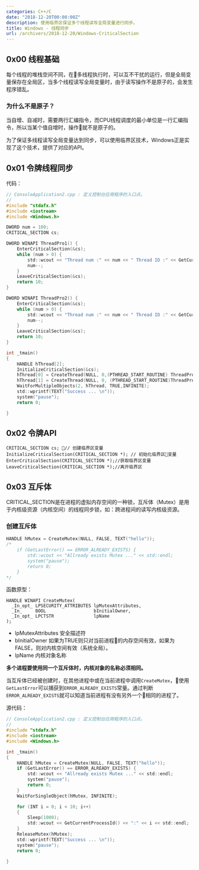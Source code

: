 ```yaml
---
categories: C++/C
date: "2018-12-20T00:00:00Z"
description: 使用临界区保证多个线程读写全局变量进行同步。
title: Windows - 线程同步
url: /archivers/2018-12-20/Windows-CriticalSection
---
```


## 0x00 线程基础

每个线程的堆栈空间不同，在多线程执行时，可以互不干扰的运行，但是全局变量保存在全局区，当多个线程读写全局变量时，由于读写操作不是原子的，会发生程序错乱。

### 为什么不是原子？

当自增、自减时，需要两行汇编指令，而CPU线程调度的最小单位是一行汇编指令，所以当某个值自增时，操作就不是原子的。


为了保证多线程读写全局变量达到同步，可以使用临界区技术，Windows正是实现了这个技术，提供了对应的API。


## 0x01 令牌线程同步

代码：

```c
// ConsoleApplication2.cpp : 定义控制台应用程序的入口点。
//
#include "stdafx.h"
#include <iostream>
#include <Windows.h>

DWORD num = 100;
CRITICAL_SECTION cs;

DWORD WINAPI ThreadPro1() {
	EnterCriticalSection(&cs);
	while (num > 0) {
		std::wcout << "Thread num :" << num << " Thread ID :" << GetCurrentThreadId() << std::endl;
		num--;
	}
	LeaveCriticalSection(&cs);
	return 10;
}

DWORD WINAPI ThreadPro2() {
	EnterCriticalSection(&cs);
	while (num > 0) {
		std::wcout << "Thread num :" << num << " Thread ID :" << GetCurrentThreadId() << std::endl;
		num--;
	}
	LeaveCriticalSection(&cs);
	return 10;
}

int _tmain()
{
	HANDLE hThread[2];
	InitializeCriticalSection(&cs);
	hThread[0] = CreateThread(NULL, 0,(PTHREAD_START_ROUTINE) ThreadPro1, NULL, 0, NULL);
	hThread[1] = CreateThread(NULL, 0, (PTHREAD_START_ROUTINE)ThreadPro2, NULL, 0, NULL);
	WaitForMultipleObjects(2, hThread, TRUE,INFINITE);
	std::wprintf(TEXT("Success ... \n"));
	system("pause");
    return 0;

}
```

## 0x02 令牌API

```
CRITICAL_SECTION cs; // 创建临界区变量
InitializeCriticalSection(CRITICAL_SECTION *); // 初始化临界区变量
EnterCriticalSection(CRITICAL_SECTION *);//获取临界区变量
LeaveCriticalSection(CRITICAL_SECTION *);//离开临界区
```

## 0x03 互斥体

CRITICAL_SECTION是在进程的虚拟内存空间的一种锁，互斥体（Mutex）是用于内核级资源（内核空间）的线程同步锁，如：跨进程间的读写内核级资源。

### 创建互斥体

```c
HANDLE hMutex = CreateMutex(NULL, FALSE, TEXT("hello"));
/*
	if (GetLastError() == ERROR_ALREADY_EXISTS) {
		std::wcout << "Allready exists Mutex ..." << std::endl;
		system("pause");
		return 0;
	}
*/    
```
函数原型：

```
HANDLE WINAPI CreateMutex(
  _In_opt_ LPSECURITY_ATTRIBUTES lpMutexAttributes,
  _In_     BOOL                  bInitialOwner,
  _In_opt_ LPCTSTR               lpName
);
```
* lpMutexAttributes 安全描述符
* bInitialOwner 如果为TRUE则只对当前进程的内存空间有效，如果为FALSE，则对内核空间有效（系统全局）。
* lpName 内核对象名称

**多个进程要使用同一个互斥体时，内核对象的名称必须相同。**

当互斥体已经被创建时，在其他进程中或在当前进程中调用`CreateMutex`，使用`GetLastError`可以捕获到`ERROR_ALREADY_EXISTS`常量。通过判断`ERROR_ALREADY_EXISTS`就可以知道当前进程有没有另外一个相同的进程了。


源代码：

```c
// ConsoleApplication2.cpp : 定义控制台应用程序的入口点。
//
#include "stdafx.h"
#include <iostream>
#include <Windows.h>

int _tmain()
{
	HANDLE hMutex = CreateMutex(NULL, FALSE, TEXT("hello"));
	if (GetLastError() == ERROR_ALREADY_EXISTS) {
		std::wcout << "Allready exists Mutex ..." << std::endl;
		system("pause");
		return 0;
	}
	WaitForSingleObject(hMutex, INFINITE);

	for (INT i = 0; i < 10; i++)
	{
		Sleep(1000);
		std::wcout << GetCurrentProcessId() << ":" << i << std::endl;
	}
	ReleaseMutex(hMutex);
	std::wprintf(TEXT("Success ... \n"));
	system("pause");
    return 0;

}
```